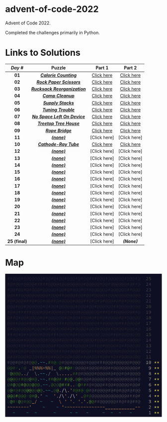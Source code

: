 # advent-of-code-2022

Advent of Code 2022.

Completed the challenges primarily in Python.

# Links to Solutions

|  **_Day #_**   |                              **Puzzle**                              |                         **Part 1**                         |                         **Part 2**                         |
|:--------------:|:--------------------------------------------------------------------:|:----------------------------------------------------------:|:----------------------------------------------------------:|
|     **01**     |    [**_Calorie Counting_**](https://adventofcode.com/2022/day/1)     |    [Click here](./day_01_-_calorie_counting/part_1.py)     |    [Click here](./day_01_-_calorie_counting/part_2.py)     |
|     **02**     |   [**_Rock Paper Scissors_**](https://adventofcode.com/2022/day/2)   |   [Click here](./day_02_-_rock_paper_scissors/part_1.py)   |   [Click here](./day_02_-_rock_paper_scissors/part_2.py)   |
|     **03**     | [**_Rucksack Reorganization_**](https://adventofcode.com/2022/day/3) | [Click here](./day_03_-_rucksack_reorganization/part_1.py) | [Click here](./day_03_-_rucksack_reorganization/part_2.py) |
|     **04**     |      [**_Camp Cleanup_**](https://adventofcode.com/2022/day/4)       |      [Click here](./day_04_-_camp_cleanup/part_1.py)       |      [Click here](./day_04_-_camp_cleanup/part_2.py)       |
|     **05**     |      [**_Supply Stacks_**](https://adventofcode.com/2022/day/5)      |      [Click here](./day_05_-_supply_stacks/part_1.py)      |      [Click here](./day_05_-_supply_stacks/part_2.py)      |
|     **06**     |     [**_Tuning Trouble_**](https://adventofcode.com/2022/day/6)      |     [Click here](./day_06_-_tuning_trouble/part_1.py)      |     [Click here](./day_06_-_tuning_trouble/part_2.py)      |
|     **07**     | [**_No Space Left On Device_**](https://adventofcode.com/2022/day/7) | [Click here](./day_07_-_no_space_left_on_device/part_1.py) | [Click here](./day_07_-_no_space_left_on_device/part_2.py) |
|     **08**     |   [**_Treetop Tree House_**](https://adventofcode.com/2022/day/8)    |   [Click here](./day_08_-_treetop_tree_house/part_1.py)    |   [Click here](./day_08_-_treetop_tree_house/part_2.py)    |
|     **09**     |       [**_Rope Bridge_**](https://adventofcode.com/2022/day/9)       |       [Click here](./day_09_-_rope_bridge/part_1.py)       |       [Click here](./day_09_-_rope_bridge/part_2.py)       |
|     **11**     |         [**_(none)_**](https://adventofcode.com/2022/day/11)         |                        [Click here]                        |                        [Click here]                        |
|     **10**     |    [**_Cathode-Ray Tube_**](https://adventofcode.com/2022/day/10)    |    [Click here](./day_10_-_cathode-ray_tube/part_1.py)     |    [Click here](./day_10_-_cathode-ray_tube/part_2.py)     |
|     **12**     |         [**_(none)_**](https://adventofcode.com/2022/day/12)         |                        [Click here]                        |                        [Click here]                        |
|     **13**     |         [**_(none)_**](https://adventofcode.com/2022/day/13)         |                        [Click here]                        |                        [Click here]                        |
|     **14**     |         [**_(none)_**](https://adventofcode.com/2022/day/14)         |                        [Click here]                        |                        [Click here]                        |
|     **15**     |         [**_(none)_**](https://adventofcode.com/2022/day/15)         |                        [Click here]                        |                        [Click here]                        |
|     **16**     |         [**_(none)_**](https://adventofcode.com/2022/day/16)         |                        [Click here]                        |                        [Click here]                        |
|     **17**     |         [**_(none)_**](https://adventofcode.com/2022/day/17)         |                        [Click here]                        |                        [Click here]                        |
|     **18**     |         [**_(none)_**](https://adventofcode.com/2022/day/18)         |                        [Click here]                        |                        [Click here]                        |
|     **19**     |         [**_(none)_**](https://adventofcode.com/2022/day/19)         |                        [Click here]                        |                        [Click here]                        |
|     **20**     |         [**_(none)_**](https://adventofcode.com/2022/day/20)         |                        [Click here]                        |                        [Click here]                        |
|     **21**     |         [**_(none)_**](https://adventofcode.com/2022/day/21)         |                        [Click here]                        |                        [Click here]                        |
|     **22**     |         [**_(none)_**](https://adventofcode.com/2022/day/22)         |                        [Click here]                        |                        [Click here]                        |
|     **23**     |         [**_(none)_**](https://adventofcode.com/2022/day/23)         |                        [Click here]                        |                        [Click here]                        |
|     **24**     |         [**_(none)_**](https://adventofcode.com/2022/day/24)         |                        [Click here]                        |                        [Click here]                        |
| **25 (final)** |         [**_(none)_**](https://adventofcode.com/2022/day/25)         |                        [Click here]                        |                        **_(None)_**                        |

# Map

![](./map.png?raw=true)
